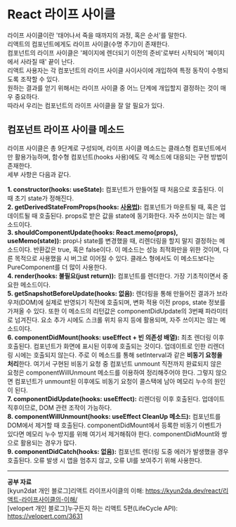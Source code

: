 # React 라이프 사이클
라이프 사이클이란 '태어나서 죽을 때까지의 과정, 혹은 순서'를 말한다.        
리액트의 컴포넌트에게도 라이프 사이클(수명 주기)이 존재한다.         
컴포넌트의 라이프 사이클은 '페이지에 렌더되기 이전의 준비'로부터 시작되어 '페이지에서 사라질 때' 끝이 난다.          
리액트 사용자는 각 컴포넌트의 라이프 사이클 사이사이에 개입하여 특정 동작이 수행되도록 조작할 수 있다.          
원하는 결과를 얻기 위해서는 라이프 사이클 중 어느 단계에 개입할지 결정하는 것이 매우 중요하다.        
따라서 우리는 컴포넌트의 라이프 사이클을 잘 알 필요가 있다.        
        

## 컴포넌트 라이프 사이클 메소드
라이프 사이클은 총 9단계로 구성되며, 라이프 사이클 메소드는 클래스형 컴포넌트에서만 활용가능하며, 함수형 컴포넌트(hooks 사용)에도 각 메소드에 대응되는 구현 방법이 존재한다.     
세부 사항은 다음과 같다.        
      
**1. constructor(hooks: useState):** 컴포넌트가 만들어질 때 처음으로 호출된다. 이때 초기 state가 정해진다.       
**2. getDerivedStateFromProps(hooks: [사용법](https://ko.reactjs.org/docs/hooks-faq.html#how-do-i-implement-getderivedstatefromprops)):** 컴포넌트가 마운트될 때, 혹은 업데이트될 때 호출된다. props로 받은 값을 state에 동기화한다. 자주 쓰이지는 않는 메소드이다.     
**3. shouldComponentUpdate(hooks: React.memo(props), useMemo(state)):** prop나 state를 변경했을 때, 리렌더링을 할지 말지 결정하는 메소드이다. 반환값은 true, 혹은 false이다. 이 메소드는 성능 최적화만을 위한 것이며, 다른 목적으로 사용했을 시 버그로 이어질 수 있다. 클래스 형에서도 이 메소드보다는 PureComponent를 더 많이 사용한다.       
**4. render(hooks: 불필요(just return)):** 컴포넌트를 렌더한다. 가장 기초적이면서 중요한 메소드이다.     
**5. getSnapshotBeforeUpdate(hooks: 없음):** 렌더링을 통해 만들어진 결과가 브라우저(DOM)에 실제로 반영되기 직전에 호출되며, 변화 적용 이전 props, state 정보를 가져올 수 있다. 또한 이 메소드의 리턴값은 componentDidUpdate의 3번째 파라미터로 넘겨진다. 요소 추가 시에도 스크롤 위치 유지 등에 활용되며, 자주 쓰이지는 않는 메소드이다.      
**6. componentDidMount(hooks: useEffect + 빈 의존성 배열):** 최초 렌더링 이후 호출된다. 컴포넌트가 화면에 표시된 이후에 호출되는 것이다. 업데이트로 인한 리렌더링 시에는 호출되지 않는다. 주로 이 메소드를 통해 setInterval과 같은 **비동기 요청을 처리**한다. 여기서 구현된 비동기 요청 중 컴포넌트 unmount 직전까지 완료되지 않은 요청은 componentWillUnmount 메소드를 이용하여 정리해주어야 한다. 그렇지 않으면 컴포넌트가 unmount된 이후에도 비동기 요청이 콜스택에 남아 메모리 누수의 원인이 된다.       
**7. componentDidUpdate(hooks: useEffect):** 리렌더링 이후 호출된다. 업데이트 직후이므로, DOM 관련 조작이 가능하다.    
**8. componentWillUnmount(hooks: useEffect CleanUp 메소드):** 컴포넌트를 DOM에서 제거할 때 호출된다. componentDidMount에서 등록한 비동기 이벤트가 있다면 메모리 누수 방지를 위해 여기서 제거해줘야 한다. componentDidMount와 쌍으로 활용되는 경우가 많다.         
**9. componentDidCatch(hooks: 없음):** 컴포넌트 렌더링 도중 에러가 발생했을 경우 호출된다. 오류 발생 시 앱을 멈추지 않고, 오류 UI를 보여주기 위해 사용한다.     
     
- - - 
__공부 자료__      
[kyun2dat 개인 블로그]리액트 라이프사이클의 이해: https://kyun2da.dev/react/리액트-라이프사이클의-이해/         
[velopert 개인 블로그]누구든지 하는 리액트 5편(LifeCycle API): https://velopert.com/3631